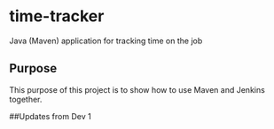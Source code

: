# time-tracker
Java (Maven) application for tracking time on the job

## Purpose

This purpose of this project is to show how to use Maven and Jenkins together.


##Updates from Dev 1

